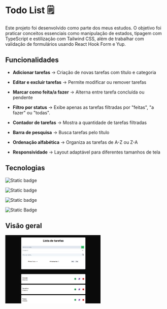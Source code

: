 # Todo List 🗒️

Este projeto foi desenvolvido como parte dos meus estudos. O objetivo foi praticar conceitos essenciais como manipulação de estados, tipagem com TypeScript e estilização com Tailwind CSS, além de trabalhar com validação de formulários usando React Hook Form e Yup.


 ## Funcionalidades

- **Adicionar tarefas** → Criação de novas tarefas com título e categoria

- **Editar e excluir tarefas** → Permite modificar ou remover tarefas

- **Marcar como feita/a fazer** → Alterna entre tarefa concluída ou pendente

- **Filtro por status** → Exibe apenas as tarefas filtradas por "feitas", "a fazer" ou "todas".

- **Contador de tarefas** → Mostra a quantidade de tarefas filtradas

- **Barra de pesquisa** → Busca tarefas pelo título

- **Ordenação alfabética** → Organiza as tarefas de A-Z ou Z-A

- **Responsividade** → Layout adaptável para diferentes tamanhos de tela

## Tecnologias

![Static badge](https://img.shields.io/badge/next.js-000000?style=for-the-badge&logo=nextdotjs&logoColor=white)

![Static badge](https://img.shields.io/badge/-ReactJs-61DAFB?logo=react&logoColor=white&style=for-the-badge)


![Static badge](https://shields.io/badge/TypeScript-3178C6?logo=TypeScript&logoColor=FFF&style=flat-square)

![Static Badge](https://img.shields.io/badge/tailwindcss-%2338B2AC.svg?style=for-the-badge&logo=tailwind-css&logoColor=white)


## Visão geral

<img src="./public/overview-2-todoList.gif" width="300"  />